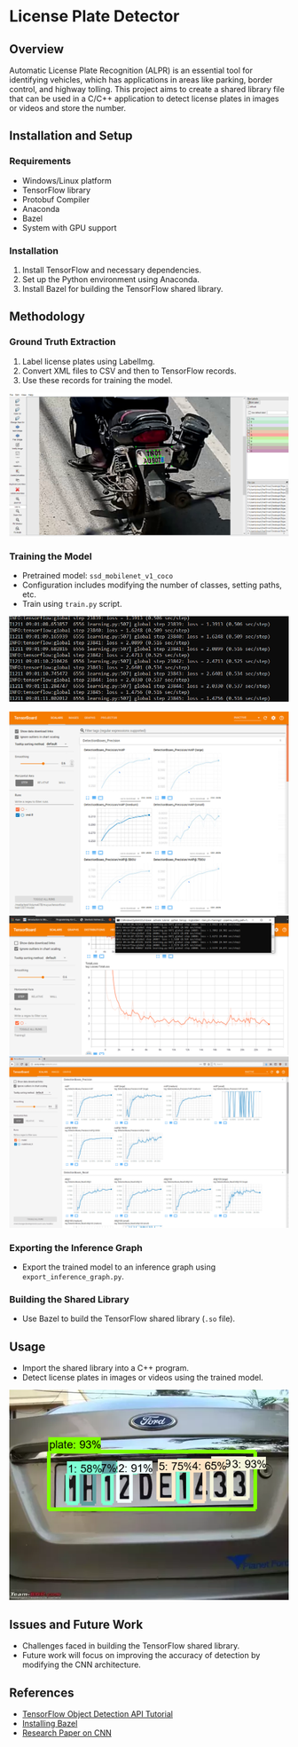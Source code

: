
# License Plate Detector

## Overview
Automatic License Plate Recognition (ALPR) is an essential tool for identifying vehicles, which has applications in areas like parking, border control, and highway tolling. This project aims to create a shared library file that can be used in a C/C++ application to detect license plates in images or videos and store the number.

## Installation and Setup

### Requirements
- Windows/Linux platform
- TensorFlow library
- Protobuf Compiler
- Anaconda
- Bazel
- System with GPU support

### Installation
1. Install TensorFlow and necessary dependencies.
2. Set up the Python environment using Anaconda.
3. Install Bazel for building the TensorFlow shared library.

## Methodology

### Ground Truth Extraction
1. Label license plates using LabelImg.
2. Convert XML files to CSV and then to TensorFlow records.
3. Use these records for training the model.

![Ground Truth Extraction](assets/Picture2.png)

### Training the Model
- Pretrained model: `ssd_mobilenet_v1_coco`
- Configuration includes modifying the number of classes, setting paths, etc.
- Train using `train.py` script.

![Training Progress](assets/Picture3.png)

![Metrics](assets/Picture4.png)
![Metrics](assets/Picture5.png)
![Metrics](assets/Picture6.png)

### Exporting the Inference Graph
- Export the trained model to an inference graph using `export_inference_graph.py`.

### Building the Shared Library
- Use Bazel to build the TensorFlow shared library (`.so` file).

## Usage
- Import the shared library into a C++ program.
- Detect license plates in images or videos using the trained model.

![Usage](assets/Picture1.png)

## Issues and Future Work
- Challenges faced in building the TensorFlow shared library.
- Future work will focus on improving the accuracy of detection by modifying the CNN architecture.

## References
- [TensorFlow Object Detection API Tutorial](https://pythonprogramming.net/introduction-use-tensorflow-object-detection-api-tutorial/)
- [Installing Bazel](https://docs.bazel.build/versions/master/install-ubuntu.html)
- [Research Paper on CNN](https://arxiv.org/pdf/1506.02640.pdf)
